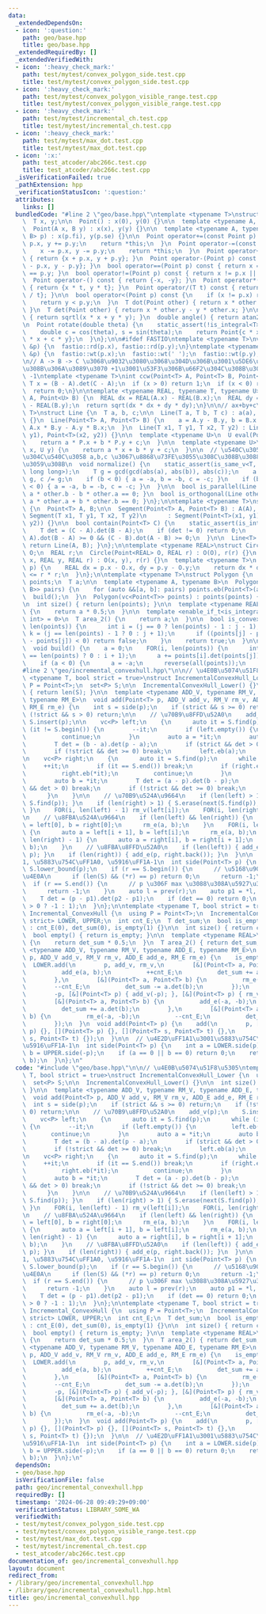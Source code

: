 ```yaml
---
data:
  _extendedDependsOn:
  - icon: ':question:'
    path: geo/base.hpp
    title: geo/base.hpp
  _extendedRequiredBy: []
  _extendedVerifiedWith:
  - icon: ':heavy_check_mark:'
    path: test/mytest/convex_polygon_side.test.cpp
    title: test/mytest/convex_polygon_side.test.cpp
  - icon: ':heavy_check_mark:'
    path: test/mytest/convex_polygon_visible_range.test.cpp
    title: test/mytest/convex_polygon_visible_range.test.cpp
  - icon: ':heavy_check_mark:'
    path: test/mytest/incremental_ch.test.cpp
    title: test/mytest/incremental_ch.test.cpp
  - icon: ':heavy_check_mark:'
    path: test/mytest/max_dot.test.cpp
    title: test/mytest/max_dot.test.cpp
  - icon: ':x:'
    path: test_atcoder/abc266c.test.cpp
    title: test_atcoder/abc266c.test.cpp
  _isVerificationFailed: true
  _pathExtension: hpp
  _verificationStatusIcon: ':question:'
  attributes:
    links: []
  bundledCode: "#line 2 \"geo/base.hpp\"\ntemplate <typename T>\nstruct Point {\n\
    \  T x, y;\n\n  Point() : x(0), y(0) {}\n\n  template <typename A, typename B>\n\
    \  Point(A x, B y) : x(x), y(y) {}\n\n  template <typename A, typename B>\n  Point(pair<A,\
    \ B> p) : x(p.fi), y(p.se) {}\n\n  Point operator+=(const Point p) {\n    x +=\
    \ p.x, y += p.y;\n    return *this;\n  }\n  Point operator-=(const Point p) {\n\
    \    x -= p.x, y -= p.y;\n    return *this;\n  }\n  Point operator+(Point p) const\
    \ { return {x + p.x, y + p.y}; }\n  Point operator-(Point p) const { return {x\
    \ - p.x, y - p.y}; }\n  bool operator==(Point p) const { return x == p.x && y\
    \ == p.y; }\n  bool operator!=(Point p) const { return x != p.x || y != p.y; }\n\
    \  Point operator-() const { return {-x, -y}; }\n  Point operator*(T t) const\
    \ { return {x * t, y * t}; }\n  Point operator/(T t) const { return {x / t, y\
    \ / t}; }\n\n  bool operator<(Point p) const {\n    if (x != p.x) return x < p.x;\n\
    \    return y < p.y;\n  }\n  T dot(Point other) { return x * other.x + y * other.y;\
    \ }\n  T det(Point other) { return x * other.y - y * other.x; }\n\n  double norm()\
    \ { return sqrtl(x * x + y * y); }\n  double angle() { return atan2(y, x); }\n\
    \n  Point rotate(double theta) {\n    static_assert(!is_integral<T>::value);\n\
    \    double c = cos(theta), s = sin(theta);\n    return Point{c * x - s * y, s\
    \ * x + c * y};\n  }\n};\n\n#ifdef FASTIO\ntemplate <typename T>\nvoid rd(Point<T>\
    \ &p) {\n  fastio::rd(p.x), fastio::rd(p.y);\n}\ntemplate <typename T>\nvoid wt(Point<T>\
    \ &p) {\n  fastio::wt(p.x);\n  fastio::wt(' ');\n  fastio::wt(p.y);\n}\n#endif\n\
    \n// A -> B -> C \u3068\u9032\u3080\u3068\u304D\u306B\u3001\u5DE6\u306B\u66F2\u304C\
    \u308B\u306A\u3089\u3070 +1\u3001\u53F3\u306B\u66F2\u304C\u308B\u306A\u3089\u3070\
    \ -1\ntemplate <typename T>\nint ccw(Point<T> A, Point<T> B, Point<T> C) {\n \
    \ T x = (B - A).det(C - A);\n  if (x > 0) return 1;\n  if (x < 0) return -1;\n\
    \  return 0;\n}\n\ntemplate <typename REAL, typename T, typename U>\nREAL dist(Point<T>\
    \ A, Point<U> B) {\n  REAL dx = REAL(A.x) - REAL(B.x);\n  REAL dy = REAL(A.y)\
    \ - REAL(B.y);\n  return sqrt(dx * dx + dy * dy);\n}\n\n// ax+by+c\ntemplate <typename\
    \ T>\nstruct Line {\n  T a, b, c;\n\n  Line(T a, T b, T c) : a(a), b(b), c(c)\
    \ {}\n  Line(Point<T> A, Point<T> B) {\n    a = A.y - B.y, b = B.x - A.x, c =\
    \ A.x * B.y - A.y * B.x;\n  }\n  Line(T x1, T y1, T x2, T y2) : Line(Point<T>(x1,\
    \ y1), Point<T>(x2, y2)) {}\n\n  template <typename U>\n  U eval(Point<U> P) {\n\
    \    return a * P.x + b * P.y + c;\n  }\n\n  template <typename U>\n  T eval(U\
    \ x, U y) {\n    return a * x + b * y + c;\n  }\n\n  // \u540C\u3058\u76F4\u7DDA\
    \u304C\u540C\u3058 a,b,c \u3067\u8868\u73FE\u3055\u308C\u308B\u3088\u3046\u306B\
    \u3059\u308B\n  void normalize() {\n    static_assert(is_same_v<T, int> || is_same_v<T,\
    \ long long>);\n    T g = gcd(gcd(abs(a), abs(b)), abs(c));\n    a /= g, b /=\
    \ g, c /= g;\n    if (b < 0) { a = -a, b = -b, c = -c; }\n    if (b == 0 && a\
    \ < 0) { a = -a, b = -b, c = -c; }\n  }\n\n  bool is_parallel(Line other) { return\
    \ a * other.b - b * other.a == 0; }\n  bool is_orthogonal(Line other) { return\
    \ a * other.a + b * other.b == 0; }\n};\n\ntemplate <typename T>\nstruct Segment\
    \ {\n  Point<T> A, B;\n\n  Segment(Point<T> A, Point<T> B) : A(A), B(B) {}\n \
    \ Segment(T x1, T y1, T x2, T y2)\n      : Segment(Point<T>(x1, y1), Point<T>(x2,\
    \ y2)) {}\n\n  bool contain(Point<T> C) {\n    static_assert(is_integral<T>::value);\n\
    \    T det = (C - A).det(B - A);\n    if (det != 0) return 0;\n    return (C -\
    \ A).dot(B - A) >= 0 && (C - B).dot(A - B) >= 0;\n  }\n\n  Line<T> to_Line() {\
    \ return Line(A, B); }\n};\n\ntemplate <typename REAL>\nstruct Circle {\n  Point<REAL>\
    \ O;\n  REAL r;\n  Circle(Point<REAL> O, REAL r) : O(O), r(r) {}\n  Circle(REAL\
    \ x, REAL y, REAL r) : O(x, y), r(r) {}\n  template <typename T>\n  bool contain(Point<T>\
    \ p) {\n    REAL dx = p.x - O.x, dy = p.y - O.y;\n    return dx * dx + dy * dy\
    \ <= r * r;\n  }\n};\n\ntemplate <typename T>\nstruct Polygon {\n  vc<Point<T>>\
    \ points;\n  T a;\n\n  template <typename A, typename B>\n  Polygon(vc<pair<A,\
    \ B>> pairs) {\n    for (auto &&[a, b]: pairs) points.eb(Point<T>(a, b));\n  \
    \  build();\n  }\n  Polygon(vc<Point<T>> points) : points(points) { build(); }\n\
    \n  int size() { return len(points); }\n\n  template <typename REAL>\n  REAL area()\
    \ {\n    return a * 0.5;\n  }\n\n  template <enable_if_t<is_integral<T>::value,\
    \ int> = 0>\n  T area_2() {\n    return a;\n  }\n\n  bool is_convex() {\n    FOR(j,\
    \ len(points)) {\n      int i = (j == 0 ? len(points) - 1 : j - 1);\n      int\
    \ k = (j == len(points) - 1 ? 0 : j + 1);\n      if ((points[j] - points[i]).det(points[k]\
    \ - points[j]) < 0) return false;\n    }\n    return true;\n  }\n\nprivate:\n\
    \  void build() {\n    a = 0;\n    FOR(i, len(points)) {\n      int j = (i + 1\
    \ == len(points) ? 0 : i + 1);\n      a += points[i].det(points[j]);\n    }\n\
    \    if (a < 0) {\n      a = -a;\n      reverse(all(points));\n    }\n  }\n};\n\
    #line 2 \"geo/incremental_convexhull.hpp\"\n\n// \u4E0B\u5074\u51F8\u5305\ntemplate\
    \ <typename T, bool strict = true>\nstruct IncrementalConvexHull_Lower {\n  using\
    \ P = Point<T>;\n  set<P> S;\n\n  IncrementalConvexHull_Lower() {}\n\n  int size()\
    \ { return len(S); }\n\n  template <typename ADD_V, typename RM_V, typename ADD_E,\
    \ typename RM_E>\n  void add(Point<T> p, ADD_V add_v, RM_V rm_v, ADD_E add_e,\
    \ RM_E rm_e) {\n    int s = side(p);\n    if (strict && s >= 0) return;\n    if\
    \ (!strict && s > 0) return;\n\n    // \u70B9\u8FFD\u52A0\n    add_v(p);\n   \
    \ S.insert(p);\n\n    vc<P> left;\n    {\n      auto it = S.find(p);\n      while\
    \ (it != S.begin()) {\n        --it;\n        if (left.empty()) {\n          left.eb(*it);\n\
    \          continue;\n        }\n        auto a = *it;\n        auto b = left.back();\n\
    \        T det = (b - a).det(p - a);\n        if (strict && det > 0) break;\n\
    \        if (!strict && det >= 0) break;\n        left.eb(a);\n      }\n    }\n\
    \n    vc<P> right;\n    {\n      auto it = S.find(p);\n      while (1) {\n   \
    \     ++it;\n        if (it == S.end()) break;\n        if (right.empty()) {\n\
    \          right.eb(*it);\n          continue;\n        }\n        auto a = right.back();\n\
    \        auto b = *it;\n        T det = (a - p).det(b - p);\n        if (strict\
    \ && det > 0) break;\n        if (!strict && det >= 0) break;\n        right.eb(b);\n\
    \      }\n    }\n\n    // \u70B9\u524A\u9664\n    if (len(left) > 1) { S.erase(next(S.find(left.back())),\
    \ S.find(p)); }\n    if (len(right) > 1) { S.erase(next(S.find(p)), S.find(right.back()));\
    \ }\n    FOR(i, len(left) - 1) rm_v(left[i]);\n    FOR(i, len(right) - 1) rm_v(right[i]);\n\
    \n    // \u8FBA\u524A\u9664\n    if (len(left) && len(right)) {\n      auto a\
    \ = left[0], b = right[0];\n      rm_e(a, b);\n    }\n    FOR(i, len(left) - 1)\
    \ {\n      auto a = left[i + 1], b = left[i];\n      rm_e(a, b);\n    }\n    FOR(i,\
    \ len(right) - 1) {\n      auto a = right[i], b = right[i + 1];\n      rm_e(a,\
    \ b);\n    }\n    // \u8FBA\u8FFD\u52A0\n    if (len(left)) { add_e(left.back(),\
    \ p); }\n    if (len(right)) { add_e(p, right.back()); }\n  }\n\n  // \u4E2D\uFF1A\
    1, \u5883\u754C\uFF1A0, \u5916\uFF1A-1\n  int side(Point<T> p) {\n    auto r =\
    \ S.lower_bound(p);\n    if (r == S.begin()) {\n      // \u5168\u90E8 p \u4EE5\
    \u4E0A\n      if (len(S) && (*r) == p) return 0;\n      return -1;\n    }\n  \
    \  if (r == S.end()) {\n      // p \u306F max \u3088\u308A\u5927\u304D\u3044\n\
    \      return -1;\n    }\n    auto l = prev(r);\n    auto p1 = *l, p2 = *r;\n\
    \    T det = (p - p1).det(p2 - p1);\n    if (det == 0) return 0;\n    return (det\
    \ > 0 ? -1 : 1);\n  }\n};\n\ntemplate <typename T, bool strict = true>\nstruct\
    \ Incremental_ConvexHull {\n  using P = Point<T>;\n  IncrementalConvexHull_Lower<T,\
    \ strict> LOWER, UPPER;\n  int cnt_E;\n  T det_sum;\n  bool is_empty;\n\n  Incremental_ConvexHull()\
    \ : cnt_E(0), det_sum(0), is_empty(1) {}\n\n  int size() { return cnt_E; }\n\n\
    \  bool empty() { return is_empty; }\n\n  template <typename REAL>\n  REAL area()\
    \ {\n    return det_sum * 0.5;\n  }\n  T area_2() { return det_sum; }\n\n  template\
    \ <typename ADD_V, typename RM_V, typename ADD_E, typename RM_E>\n  void add(Point<T>\
    \ p, ADD_V add_v, RM_V rm_v, ADD_E add_e, RM_E rm_e) {\n    is_empty = 0;\n  \
    \  LOWER.add(\n        p, add_v, rm_v,\n        [&](Point<T> a, Point<T> b) {\n\
    \          add_e(a, b);\n          ++cnt_E;\n          det_sum += a.det(b);\n\
    \        },\n        [&](Point<T> a, Point<T> b) {\n          rm_e(a, b);\n  \
    \        --cnt_E;\n          det_sum -= a.det(b);\n        });\n    UPPER.add(\n\
    \        -p, [&](Point<T> p) { add_v(-p); }, [&](Point<T> p) { rm_v(-p); },\n\
    \        [&](Point<T> a, Point<T> b) {\n          add_e(-a, -b);\n          ++cnt_E;\n\
    \          det_sum += a.det(b);\n        },\n        [&](Point<T> a, Point<T>\
    \ b) {\n          rm_e(-a, -b);\n          --cnt_E;\n          det_sum -= a.det(b);\n\
    \        });\n  }\n  void add(Point<T> p) {\n    add(\n        p, [](Point<T>\
    \ p) {}, [](Point<T> p) {}, [](Point<T> s, Point<T> t) {},\n        [](Point<T>\
    \ s, Point<T> t) {});\n  }\n\n  // \u4E2D\uFF1A1\u3001\u5883\u754C\uFF1A0\u3001\
    \u5916\uFF1A-1\n  int side(Point<T> p) {\n    int a = LOWER.side(p);\n    int\
    \ b = UPPER.side(-p);\n    if (a == 0 || b == 0) return 0;\n    return min(a,\
    \ b);\n  }\n};\n"
  code: "#include \"geo/base.hpp\"\n\n// \u4E0B\u5074\u51F8\u5305\ntemplate <typename\
    \ T, bool strict = true>\nstruct IncrementalConvexHull_Lower {\n  using P = Point<T>;\n\
    \  set<P> S;\n\n  IncrementalConvexHull_Lower() {}\n\n  int size() { return len(S);\
    \ }\n\n  template <typename ADD_V, typename RM_V, typename ADD_E, typename RM_E>\n\
    \  void add(Point<T> p, ADD_V add_v, RM_V rm_v, ADD_E add_e, RM_E rm_e) {\n  \
    \  int s = side(p);\n    if (strict && s >= 0) return;\n    if (!strict && s >\
    \ 0) return;\n\n    // \u70B9\u8FFD\u52A0\n    add_v(p);\n    S.insert(p);\n\n\
    \    vc<P> left;\n    {\n      auto it = S.find(p);\n      while (it != S.begin())\
    \ {\n        --it;\n        if (left.empty()) {\n          left.eb(*it);\n   \
    \       continue;\n        }\n        auto a = *it;\n        auto b = left.back();\n\
    \        T det = (b - a).det(p - a);\n        if (strict && det > 0) break;\n\
    \        if (!strict && det >= 0) break;\n        left.eb(a);\n      }\n    }\n\
    \n    vc<P> right;\n    {\n      auto it = S.find(p);\n      while (1) {\n   \
    \     ++it;\n        if (it == S.end()) break;\n        if (right.empty()) {\n\
    \          right.eb(*it);\n          continue;\n        }\n        auto a = right.back();\n\
    \        auto b = *it;\n        T det = (a - p).det(b - p);\n        if (strict\
    \ && det > 0) break;\n        if (!strict && det >= 0) break;\n        right.eb(b);\n\
    \      }\n    }\n\n    // \u70B9\u524A\u9664\n    if (len(left) > 1) { S.erase(next(S.find(left.back())),\
    \ S.find(p)); }\n    if (len(right) > 1) { S.erase(next(S.find(p)), S.find(right.back()));\
    \ }\n    FOR(i, len(left) - 1) rm_v(left[i]);\n    FOR(i, len(right) - 1) rm_v(right[i]);\n\
    \n    // \u8FBA\u524A\u9664\n    if (len(left) && len(right)) {\n      auto a\
    \ = left[0], b = right[0];\n      rm_e(a, b);\n    }\n    FOR(i, len(left) - 1)\
    \ {\n      auto a = left[i + 1], b = left[i];\n      rm_e(a, b);\n    }\n    FOR(i,\
    \ len(right) - 1) {\n      auto a = right[i], b = right[i + 1];\n      rm_e(a,\
    \ b);\n    }\n    // \u8FBA\u8FFD\u52A0\n    if (len(left)) { add_e(left.back(),\
    \ p); }\n    if (len(right)) { add_e(p, right.back()); }\n  }\n\n  // \u4E2D\uFF1A\
    1, \u5883\u754C\uFF1A0, \u5916\uFF1A-1\n  int side(Point<T> p) {\n    auto r =\
    \ S.lower_bound(p);\n    if (r == S.begin()) {\n      // \u5168\u90E8 p \u4EE5\
    \u4E0A\n      if (len(S) && (*r) == p) return 0;\n      return -1;\n    }\n  \
    \  if (r == S.end()) {\n      // p \u306F max \u3088\u308A\u5927\u304D\u3044\n\
    \      return -1;\n    }\n    auto l = prev(r);\n    auto p1 = *l, p2 = *r;\n\
    \    T det = (p - p1).det(p2 - p1);\n    if (det == 0) return 0;\n    return (det\
    \ > 0 ? -1 : 1);\n  }\n};\n\ntemplate <typename T, bool strict = true>\nstruct\
    \ Incremental_ConvexHull {\n  using P = Point<T>;\n  IncrementalConvexHull_Lower<T,\
    \ strict> LOWER, UPPER;\n  int cnt_E;\n  T det_sum;\n  bool is_empty;\n\n  Incremental_ConvexHull()\
    \ : cnt_E(0), det_sum(0), is_empty(1) {}\n\n  int size() { return cnt_E; }\n\n\
    \  bool empty() { return is_empty; }\n\n  template <typename REAL>\n  REAL area()\
    \ {\n    return det_sum * 0.5;\n  }\n  T area_2() { return det_sum; }\n\n  template\
    \ <typename ADD_V, typename RM_V, typename ADD_E, typename RM_E>\n  void add(Point<T>\
    \ p, ADD_V add_v, RM_V rm_v, ADD_E add_e, RM_E rm_e) {\n    is_empty = 0;\n  \
    \  LOWER.add(\n        p, add_v, rm_v,\n        [&](Point<T> a, Point<T> b) {\n\
    \          add_e(a, b);\n          ++cnt_E;\n          det_sum += a.det(b);\n\
    \        },\n        [&](Point<T> a, Point<T> b) {\n          rm_e(a, b);\n  \
    \        --cnt_E;\n          det_sum -= a.det(b);\n        });\n    UPPER.add(\n\
    \        -p, [&](Point<T> p) { add_v(-p); }, [&](Point<T> p) { rm_v(-p); },\n\
    \        [&](Point<T> a, Point<T> b) {\n          add_e(-a, -b);\n          ++cnt_E;\n\
    \          det_sum += a.det(b);\n        },\n        [&](Point<T> a, Point<T>\
    \ b) {\n          rm_e(-a, -b);\n          --cnt_E;\n          det_sum -= a.det(b);\n\
    \        });\n  }\n  void add(Point<T> p) {\n    add(\n        p, [](Point<T>\
    \ p) {}, [](Point<T> p) {}, [](Point<T> s, Point<T> t) {},\n        [](Point<T>\
    \ s, Point<T> t) {});\n  }\n\n  // \u4E2D\uFF1A1\u3001\u5883\u754C\uFF1A0\u3001\
    \u5916\uFF1A-1\n  int side(Point<T> p) {\n    int a = LOWER.side(p);\n    int\
    \ b = UPPER.side(-p);\n    if (a == 0 || b == 0) return 0;\n    return min(a,\
    \ b);\n  }\n};\n"
  dependsOn:
  - geo/base.hpp
  isVerificationFile: false
  path: geo/incremental_convexhull.hpp
  requiredBy: []
  timestamp: '2024-06-28 09:49:29+09:00'
  verificationStatus: LIBRARY_SOME_WA
  verifiedWith:
  - test/mytest/convex_polygon_side.test.cpp
  - test/mytest/convex_polygon_visible_range.test.cpp
  - test/mytest/max_dot.test.cpp
  - test/mytest/incremental_ch.test.cpp
  - test_atcoder/abc266c.test.cpp
documentation_of: geo/incremental_convexhull.hpp
layout: document
redirect_from:
- /library/geo/incremental_convexhull.hpp
- /library/geo/incremental_convexhull.hpp.html
title: geo/incremental_convexhull.hpp
---
```

